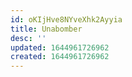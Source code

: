 ```yaml
---
id: oKIjHve8NYveXhk2Ayyia
title: Unabomber
desc: ''
updated: 1644961726962
created: 1644961726962
---
```


